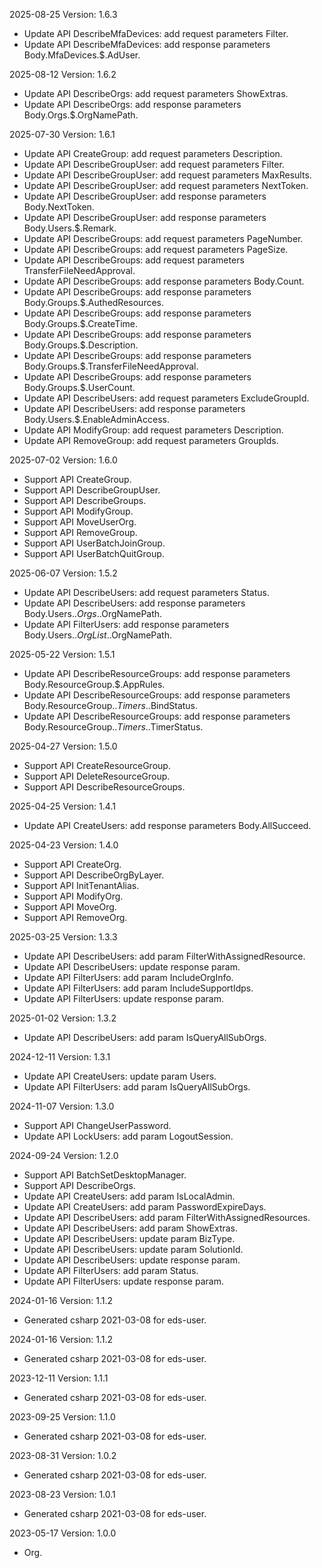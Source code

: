 2025-08-25 Version: 1.6.3
- Update API DescribeMfaDevices: add request parameters Filter.
- Update API DescribeMfaDevices: add response parameters Body.MfaDevices.$.AdUser.


2025-08-12 Version: 1.6.2
- Update API DescribeOrgs: add request parameters ShowExtras.
- Update API DescribeOrgs: add response parameters Body.Orgs.$.OrgNamePath.


2025-07-30 Version: 1.6.1
- Update API CreateGroup: add request parameters Description.
- Update API DescribeGroupUser: add request parameters Filter.
- Update API DescribeGroupUser: add request parameters MaxResults.
- Update API DescribeGroupUser: add request parameters NextToken.
- Update API DescribeGroupUser: add response parameters Body.NextToken.
- Update API DescribeGroupUser: add response parameters Body.Users.$.Remark.
- Update API DescribeGroups: add request parameters PageNumber.
- Update API DescribeGroups: add request parameters PageSize.
- Update API DescribeGroups: add request parameters TransferFileNeedApproval.
- Update API DescribeGroups: add response parameters Body.Count.
- Update API DescribeGroups: add response parameters Body.Groups.$.AuthedResources.
- Update API DescribeGroups: add response parameters Body.Groups.$.CreateTime.
- Update API DescribeGroups: add response parameters Body.Groups.$.Description.
- Update API DescribeGroups: add response parameters Body.Groups.$.TransferFileNeedApproval.
- Update API DescribeGroups: add response parameters Body.Groups.$.UserCount.
- Update API DescribeUsers: add request parameters ExcludeGroupId.
- Update API DescribeUsers: add response parameters Body.Users.$.EnableAdminAccess.
- Update API ModifyGroup: add request parameters Description.
- Update API RemoveGroup: add request parameters GroupIds.


2025-07-02 Version: 1.6.0
- Support API CreateGroup.
- Support API DescribeGroupUser.
- Support API DescribeGroups.
- Support API ModifyGroup.
- Support API MoveUserOrg.
- Support API RemoveGroup.
- Support API UserBatchJoinGroup.
- Support API UserBatchQuitGroup.


2025-06-07 Version: 1.5.2
- Update API DescribeUsers: add request parameters Status.
- Update API DescribeUsers: add response parameters Body.Users.$.Orgs.$.OrgNamePath.
- Update API FilterUsers: add response parameters Body.Users.$.OrgList.$.OrgNamePath.


2025-05-22 Version: 1.5.1
- Update API DescribeResourceGroups: add response parameters Body.ResourceGroup.$.AppRules.
- Update API DescribeResourceGroups: add response parameters Body.ResourceGroup.$.Timers.$.BindStatus.
- Update API DescribeResourceGroups: add response parameters Body.ResourceGroup.$.Timers.$.TimerStatus.


2025-04-27 Version: 1.5.0
- Support API CreateResourceGroup.
- Support API DeleteResourceGroup.
- Support API DescribeResourceGroups.


2025-04-25 Version: 1.4.1
- Update API CreateUsers: add response parameters Body.AllSucceed.


2025-04-23 Version: 1.4.0
- Support API CreateOrg.
- Support API DescribeOrgByLayer.
- Support API InitTenantAlias.
- Support API ModifyOrg.
- Support API MoveOrg.
- Support API RemoveOrg.


2025-03-25 Version: 1.3.3
- Update API DescribeUsers: add param FilterWithAssignedResource.
- Update API DescribeUsers: update response param.
- Update API FilterUsers: add param IncludeOrgInfo.
- Update API FilterUsers: add param IncludeSupportIdps.
- Update API FilterUsers: update response param.


2025-01-02 Version: 1.3.2
- Update API DescribeUsers: add param IsQueryAllSubOrgs.


2024-12-11 Version: 1.3.1
- Update API CreateUsers: update param Users.
- Update API FilterUsers: add param IsQueryAllSubOrgs.


2024-11-07 Version: 1.3.0
- Support API ChangeUserPassword.
- Update API LockUsers: add param LogoutSession.


2024-09-24 Version: 1.2.0
- Support API BatchSetDesktopManager.
- Support API DescribeOrgs.
- Update API CreateUsers: add param IsLocalAdmin.
- Update API CreateUsers: add param PasswordExpireDays.
- Update API DescribeUsers: add param FilterWithAssignedResources.
- Update API DescribeUsers: add param ShowExtras.
- Update API DescribeUsers: update param BizType.
- Update API DescribeUsers: update param SolutionId.
- Update API DescribeUsers: update response param.
- Update API FilterUsers: add param Status.
- Update API FilterUsers: update response param.


2024-01-16 Version: 1.1.2
- Generated csharp 2021-03-08 for eds-user.

2024-01-16 Version: 1.1.2
- Generated csharp 2021-03-08 for eds-user.

2023-12-11 Version: 1.1.1
- Generated csharp 2021-03-08 for eds-user.

2023-09-25 Version: 1.1.0
- Generated csharp 2021-03-08 for eds-user.

2023-08-31 Version: 1.0.2
- Generated csharp 2021-03-08 for eds-user.

2023-08-23 Version: 1.0.1
- Generated csharp 2021-03-08 for eds-user.

2023-05-17 Version: 1.0.0
- Org.

